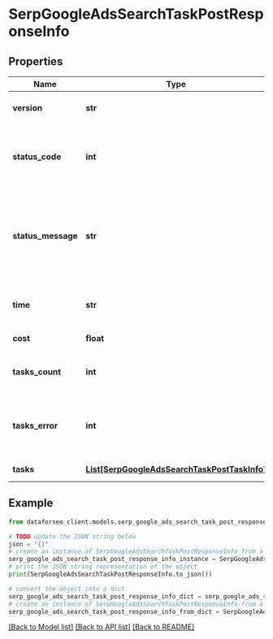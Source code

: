 # SerpGoogleAdsSearchTaskPostResponseInfo


## Properties

Name | Type | Description | Notes
------------ | ------------- | ------------- | -------------
**version** | **str** | the current version of the API | [optional] 
**status_code** | **int** | general status code you can find the full list of the response codes here | [optional] 
**status_message** | **str** | general informational message you can find the full list of general informational messages here | [optional] 
**time** | **str** | total execution time, seconds | [optional] 
**cost** | **float** | total tasks cost, USD | [optional] 
**tasks_count** | **int** | the number of tasks in the tasks array | [optional] 
**tasks_error** | **int** | the number of tasks in the tasks array returned with an error | [optional] 
**tasks** | [**List[SerpGoogleAdsSearchTaskPostTaskInfo]**](SerpGoogleAdsSearchTaskPostTaskInfo.md) | array of tasks | [optional] 

## Example

```python
from dataforseo_client.models.serp_google_ads_search_task_post_response_info import SerpGoogleAdsSearchTaskPostResponseInfo

# TODO update the JSON string below
json = "{}"
# create an instance of SerpGoogleAdsSearchTaskPostResponseInfo from a JSON string
serp_google_ads_search_task_post_response_info_instance = SerpGoogleAdsSearchTaskPostResponseInfo.from_json(json)
# print the JSON string representation of the object
print(SerpGoogleAdsSearchTaskPostResponseInfo.to_json())

# convert the object into a dict
serp_google_ads_search_task_post_response_info_dict = serp_google_ads_search_task_post_response_info_instance.to_dict()
# create an instance of SerpGoogleAdsSearchTaskPostResponseInfo from a dict
serp_google_ads_search_task_post_response_info_from_dict = SerpGoogleAdsSearchTaskPostResponseInfo.from_dict(serp_google_ads_search_task_post_response_info_dict)
```
[[Back to Model list]](../README.md#documentation-for-models) [[Back to API list]](../README.md#documentation-for-api-endpoints) [[Back to README]](../README.md)


